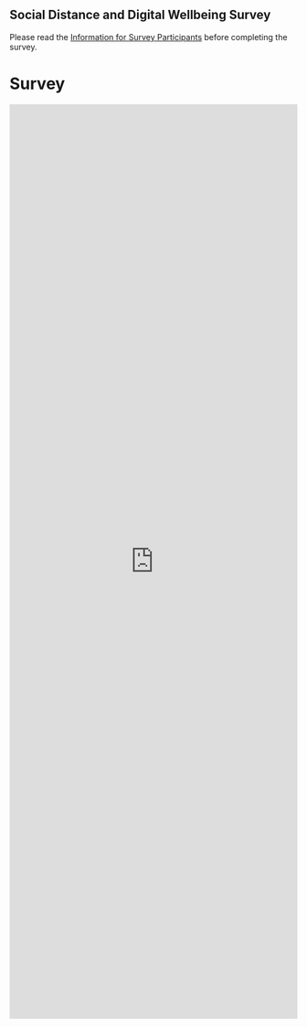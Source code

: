 ## Social Distance and Digital Wellbeing Survey

Please read the <a href="https://jacographer.github.io/survey-cover-letter/" target="_blank">Information for Survey Participants</a> before completing the survey.

# Survey
<iframe src="https://docs.google.com/forms/d/e/1FAIpQLScHprI81IxtXUK3o8NYhYj7nhxhWHJhdBFGhz9K4AW8SwK-RQ/viewform?embedded=true" width="100%" height="1600" frameborder="0" marginheight="0" marginwidth="0" onload="parent.location= 'http://jacographer.com/survey/#survey';">Loading…</iframe>
